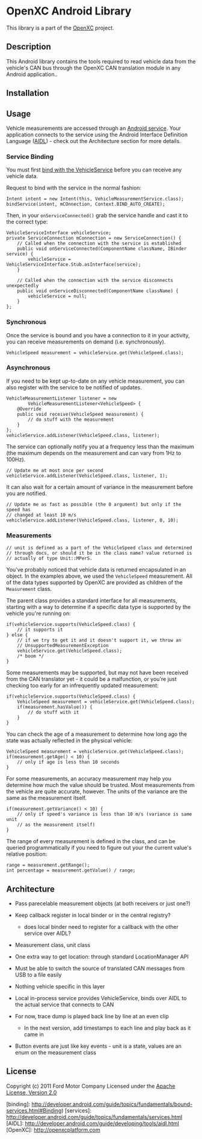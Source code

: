 OpenXC Android Library
=========================

This library is a part of the [OpenXC]() project.

## Description

This Android library contains the tools required to read vehicle data from the
vehicle's CAN bus through the OpenXC CAN translation module in any Android
application..

## Installation

## Usage

Vehicle measurements are accessed through an [Android service](services). Your
application connects to the service using the Android Interface Definition
Language ([AIDL]()) - check out the Architecture section for more details.

### Service Binding

You must first [bind with the VehicleService](binding) before you can receive
any vehicle data.

Request to bind with the service in the normal fashion:

    Intent intent = new Intent(this, VehicleMeasurementService.class);
    bindService(intent, mCOnnection, Context.BIND_AUTO_CREATE);

Then, in your `onServiceConnected()` grab the service handle and cast it to the
correct type:

    VehicleServiceInterface vehicleService;
    private ServiceConnection mConnection = new ServiceConnection() {
        // Called when the connection with the service is established
        public void onServiceConnected(ComponentName className, IBinder service) {
            vehicleService = VehicleServiceInterface.Stub.asInterface(service);
        }

        // Called when the connection with the service disconnects unexpectedly
        public void onServiceDisconnected(ComponentName className) {
            vehicleService = null;
        }
    };

### Synchronous

Once the service is bound and you have a connection to it in your activity, you
can receive measurements on demand (i.e. synchronously).

    VehicleSpeed measurement = vehicleService.get(VehicleSpeed.class);

### Asynchronous

If you need to be kept up-to-date on any vehicle measurement, you can also
register with the service to be notified of updates.

    VehicleMeasurementListener listener = new
            VehicleMeasurementListener<VehicleSpeed> {
        @Override
        public void receive(VehicleSpeed measurement) {
            // do stuff with the measurement
        }
    };
    vehicleService.addListener(VehicleSpeed.class, listener);

The service can optionally notify you at a frequency less than the maximum (the
maximum depends on the measurement and can vary from 1Hz to 100Hz).

    // Update me at most once per second
    vehicleService.addListener(VehicleSpeed.class, listener, 1);

It can also wait for a certain amount of variance in the measurement before you
are notified.

    // Update me as fast as possible (the 0 argument) but only if the speed has
    // changed at least 10 m/s
    vehicleService.addListener(VehicleSpeed.class, listener, 0, 10);

### Measurements

    // unit is defined as a part of the VehicleSpeed class and determined
    // through docs, or should it be in the class name? value returned is
    // actually of type Unit::MPerS.

You've probably noticed that vehicle data is returned encapsulated in an object.
In the examples above, we used the `VehicleSpeed` measurement. All of the data
types supported by OpenXC are provided as children of the `Measurement` class.

The parent class provides a standard interface for all measurements, starting
with a way to determine if a specific data type is supported by the vehicle
you're running on:

    if(vehicleService.supports(VehicleSpeed.class) {
        // it supports it
    } else {
        // if we try to get it and it doesn't support it, we throw an
        // UnsupportedMeasurementException
        vehicleService.get(VehicleSpeed.class);
        /* boom */
    }

Some measurements may be supported, but may not have been received from the CAN
translator yet - it could be a malfunction, or you're just checking too early
for an infrequently updated measurement:

    if(vehicleService.supports(VehicleSpeed.class) {
        VehicleSpeed measurement = vehicleService.get(VehicleSpeed.class);
        if(measurement.hasValue()) {
            // do stuff with it
        }
    }

You can check the age of a measurement to determine how long ago the state was
actually reflected in the physical vehicle:

    VehicleSpeed measurement = vehicleService.get(VehicleSpeed.class);
    if(measurement.getAge() < 10) {
        // only if age is less than 10 seconds
    }

For some measurements, an accuracy measurement may help you determine how much
the value should be trusted. Most measurements from the vehicle are quite
accurate, however. The units of the variance are the same as the measurement
itself.

    if(measurement.getVariance() < 10) {
        // only if speed's variance is less than 10 m/s (variance is same unit
        // as the measurement itself)
    }

The range of every measurement is defined in the class, and can be queried
programmatically if you need to figure out your the current value's relative
position:

    range = measurement.getRange();
    int percentage = measurement.getValue() / range;

## Architecture


* Pass parecelable measurement objects (at both receivers or just one?)
* Keep callback register in local binder or in the central registry?
    * does local binder need to register for a callback with the other service
      over AIDL?
* Measurement class, unit class
* One extra way to get location: through standard LocationManager API

* Must be able to switch the source of translated CAN messages from USB to a
  file easily
* Nothing vehicle specific in this layer
* Local in-process service provides VehicleService, binds over AIDL to the
  actual service that connects to CAN
* For now, trace dump is played back line by line at an even clip
    * In the next version, add timestamps to each line and play back as it came
      in
* Button events are just like key events - unit is a state, values are an enum
  on the measurement class

## License

Copyright (c) 2011 Ford Motor Company
Licensed under the [Apache License, Version 2.0](apache)

[apache]: http://www.apache.org/licenses/LICENSE-2.0.html
[binding]: http://developer.android.com/guide/topics/fundamentals/bound-services.html#Binding)
[services]: http://developer.android.com/guide/topics/fundamentals/services.html
[AIDL]: http://developer.android.com/guide/developing/tools/aidl.html
[OpenXC]: http://openxcplatform.com
